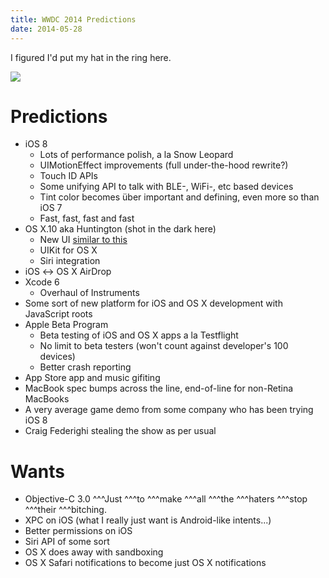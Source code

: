 ```yaml
---
title: WWDC 2014 Predictions
date: 2014-05-28
---
```


I figured I'd put my hat in the ring here.

![](https://9to5mac.files.wordpress.com/2014/04/wwdc14-home-branding-v2.png?w=655)

# Predictions

* iOS 8
  * Lots of performance polish, a la Snow Leopard
  * UIMotionEffect improvements (full under-the-hood
    rewrite?)
  * Touch ID APIs
  * Some unifying API to talk with BLE-, WiFi-, etc based
    devices
  * Tint color becomes über important and defining, even
    more so than iOS 7
  * Fast, fast, fast and fast
* OS X.10 aka Huntington (shot in the dark here)
  * New UI
    [similar to this](https://dribbble.com/shots/1465948-Mac-OS-X-Syrah-Concept/)
  * UIKit for OS X
  * Siri integration
* iOS ↔ OS X AirDrop
* Xcode 6
  * Overhaul of Instruments
* Some sort of new platform for iOS and OS X development
  with JavaScript roots
* Apple Beta Program
  * Beta testing of iOS and OS X apps a la Testflight
  * No limit to beta testers (won't count against
    developer's 100 devices)
  * Better crash reporting
* App Store app and music gifiting
* MacBook spec bumps across the line, end-of-line for
  non-Retina MacBooks
* A very average game demo from some company who has been
  trying iOS 8
* Craig Federighi stealing the show as per usual

# Wants

* Objective-C 3.0 ^^^Just ^^^to ^^^make ^^^all ^^^the
  ^^^haters ^^^stop ^^^their ^^^bitching.
* XPC on iOS (what I really just want is Android-like
  intents...)
* Better permissions on iOS
* Siri API of some sort
* OS X does away with sandboxing
* OS X Safari notifications to become just OS X
  notifications
